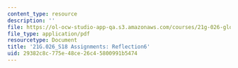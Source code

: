 ```yaml
---
content_type: resource
description: ''
file: https://ol-ocw-studio-app-qa.s3.amazonaws.com/courses/21g-026-global-africa-creative-cultures-spring-2018/29382c8c775e48ce26c45800991b5474_MIT21G_026S18_Reflection_6.pdf
file_type: application/pdf
resourcetype: Document
title: '21G.026_S18 Assignments: Reflection6'
uid: 29382c8c-775e-48ce-26c4-5800991b5474
---
```

